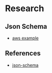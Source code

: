 # Research

## Json Schema

- [aws example](https://docs.aws.amazon.com/apigateway/latest/developerguide/example-invoice.html)

## References

- [json-schema](https://json-schema.org/)
